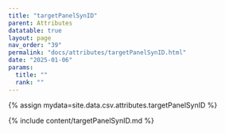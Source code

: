```yaml
---
title: "targetPanelSynID"
parent: Attributes
datatable: true
layout: page
nav_order: "39"
permalink: "docs/attributes/targetPanelSynID.html"
date: "2025-01-06"
params:
  title: ""
  rank: ""
---
```

{% assign mydata=site.data.csv.attributes.targetPanelSynID %} 

{% include content/targetPanelSynID.md %}
